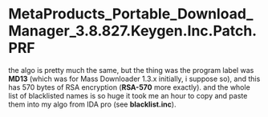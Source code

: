 # MetaProducts_Portable_Download_Manager_3.8.827.Keygen.Inc.Patch.PRF
the algo is pretty much the same, but the thing was the program label was **MD13** (which was for Mass Downloader 1.3.x initially, i suppose so), and this has 570 bytes of RSA encryption (**RSA-570** more exactly).
and the whole list of blacklisted names is so huge it took me an hour to copy and paste them into my algo from IDA pro (see **blacklist.inc**).
